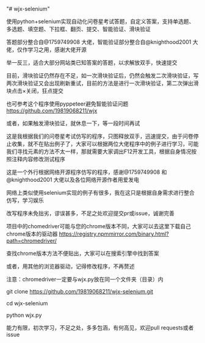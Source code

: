 "# wjx-selenium" 

使用python+selenium实现自动化问卷星考试答题，自定义答案，支持单选题、多选题、填空题、下拉框、翻页、提交、智能验证、滑块验证

答题部分整合自@1759749908 大佬，智能验证部分整合自@knighthood2001 大佬，仅作学习之用，感谢大佬开源

举一反三，适合大部分网站类已知答案的答题，以求解放双手，快速提交

目前，滑块验证仍然存在不足，如一次滑块验证后，仍然会触发二次滑块验证，写两次滑块验证又会出现刷新重试，目前的方法是进行一次滑块验证，第二次弹出滑块点击×关闭，狂点提交

也可参考这个程序使用pyppeteer避免智能验证问题          https://github.com/19819068211/wjx

或者，如果触发滑块验证，就休息一下，等一段时间再试

这是我根据我们的问卷星考试仿写的程序，只图释放双手，迅速提交，由于问卷停止收集，就不在贴出例子了，大家可以根据两位大佬程序中的例子进行学习，可能我们寻找元素的方法不太一样，那就需要大家调出F12开发工具，根据自身情况按照注释内容修改测试程序

这是一个外行根据网络开源程序仿写的程序，感谢@1759749908 和@knighthood2001 大佬以及各位网络开源作者用爱发电

网络上类似使用selenium实现的例子有很多，我在这只是根据自身需求进行整合仿写，学习娱乐

改写程序未免拙劣，谬误甚多，不足之处欢迎提交pr或issue，诚谢完善

项目中的chomedriver可能与您的chrome版本不同，大家可以去这里下载自己chrome版本的驱动器    https://registry.npmmirror.com/binary.html?path=chromedriver/

查找chrome版本方法不便贴出，大家可以在搜索引擎中找到答案

或者，用其他的浏览器驱动，记得修改程序，不再赘述

注意：chromedriver一定要与wjx.py放在同一个文件夹（目录）内

git clone https://github.com/19819068211/wjx-selenium.git

cd wjx-selenium

python wjx.py

能力有限，初次学习，不足之处，多多包涵，有何高见，欢迎pull requests或者issue
